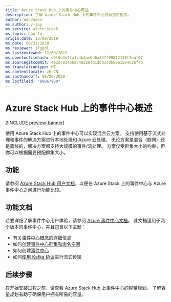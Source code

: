 ```yaml
---
title: Azure Stack Hub 上的事件中心概述
description: 了解 Azure Stack Hub 上的事件中心资源提供程序。
author: WenJason
ms.author: v-jay
ms.service: azure-stack
ms.topic: how-to
origin.date: 12/09/2019
ms.date: 08/31/2020
ms.reviewer: jfggdl
ms.lastreviewed: 12/09/2019
ms.openlocfilehash: d9f6e3e7fa1c4b3ae6d6a347f99812138f7eaf07
ms.sourcegitcommit: 4e2d781466e54e228fd1dbb3c0b80a1564c2bf7b
ms.translationtype: HT
ms.contentlocale: zh-CN
ms.lasthandoff: 08/26/2020
ms.locfileid: "88867960"
---
```

# <a name="event-hubs-on-azure-stack-hub-overview"></a>Azure Stack Hub 上的事件中心概述

[!INCLUDE [preview-banner](../includes/event-hubs-preview.md)]

使用 Azure Stack Hub 上的事件中心可以实现混合云方案。 支持使用基于流式处理和事件的解决方案进行本地处理和 Azure 云处理。 无论方案是混合（联网）还是离线的，解决方案都支持大规模的事件/流处理。 方案仅受群集大小的约束，但你可以根据需要预配群集大小。 

## <a name="features"></a>功能

请参阅 [Azure Stack Hub 用户文档](../user/event-hubs-overview.md)，以便在 Azure Stack 上的事件中心与 Azure 事件中心之间进行功能比较。

## <a name="feature-documentation"></a>功能文档

若要详细了解事件中心用户体验，请参阅 [Azure 事件中心文档](/event-hubs/)。 此文档适用于两个版本的事件中心，并且包含以下主题：

- 有关[事件中心概念](/event-hubs/event-hubs-features)的详细信息
- 如何[创建事件中心群集和命名空间](/event-hubs/event-hubs-dedicated-cluster-create-portal)
- 如何创建[事件中心](/event-hubs/event-hubs-create#create-an-event-hub)
- 如何[使用 Kafka 协议](/event-hubs/event-hubs-quickstart-kafka-enabled-event-hubs)进行流式传输


## <a name="next-steps"></a>后续步骤

在开始安装过程之前，请查看 [Azure Stack Hub 上事件中心的容量规划](event-hubs-rp-capacity-planning.md)。 了解容量规划有助于确保用户拥有所需的容量。